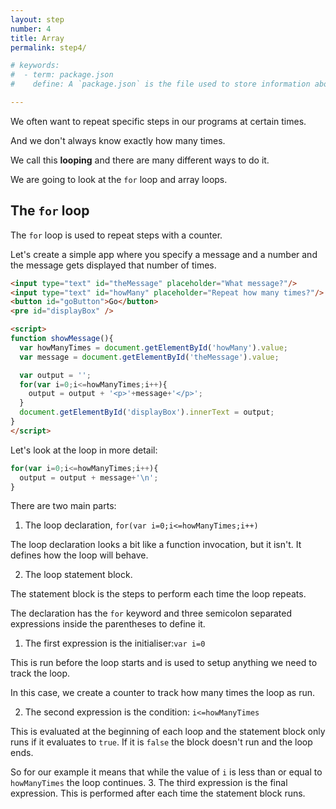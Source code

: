 ```yaml
---
layout: step
number: 4
title: Array
permalink: step4/

# keywords:
#  - term: package.json
#    define: A `package.json` is the file used to store information about a Node.js project, such as its name and its dependencies. Read more [here](https://docs.npmjs.com/files/package.json).

---
```


We often want to repeat specific steps in our programs at certain times.

And we don't always know exactly how many times.

We call this **looping** and there are many different ways to do it.

We are going to look at the `for` loop and array loops.

## The `for` loop

The `for` loop is used to repeat steps with a counter.  

Let's create a simple app where you specify a message and a number and the message gets displayed that number of times.

<!-- You set the initial state of the counter at the beginning, specify the condition to stop at, and how to   -->

```html
<input type="text" id="theMessage" placeholder="What message?"/>
<input type="text" id="howMany" placeholder="Repeat how many times?"/>
<button id="goButton">Go</button>
<pre id="displayBox" />

<script>
function showMessage(){
  var howManyTimes = document.getElementById('howMany').value;
  var message = document.getElementById('theMessage').value;

  var output = '';
  for(var i=0;i<=howManyTimes;i++){
    output = output + '<p>'+message+'</p>';
  }
  document.getElementById('displayBox').innerText = output;
}
</script>
```

Let's look at the loop in more detail:
```javascript
for(var i=0;i<=howManyTimes;i++){
  output = output + message+'\n';
}
```

There are two main parts:

1. The loop declaration, `for(var i=0;i<=howManyTimes;i++)`

  The loop declaration looks a bit like a function invocation,  but it isn't.  It defines how the loop will behave.

2. The loop statement block.

  The statement block is the steps to perform each time the loop repeats.

The declaration has the `for` keyword and three semicolon separated expressions inside the parentheses to define it.  

1. The first expression is the initialiser:`var i=0`

  This is run before the loop starts and is used to setup anything we need to track the loop.

  In this case, we create a counter to track how many times the loop as run.

2. The second expression is the condition: `i<=howManyTimes`

  This is evaluated at the beginning of each loop and the statement block only runs if it evaluates to `true`.  If it is `false` the block doesn't run and the loop ends.  

  So for our example it means that while the value of `i` is less than or equal to `howManyTimes` the loop continues.
3. The third expression is the final expression.  This is performed after each time the statement block runs.

